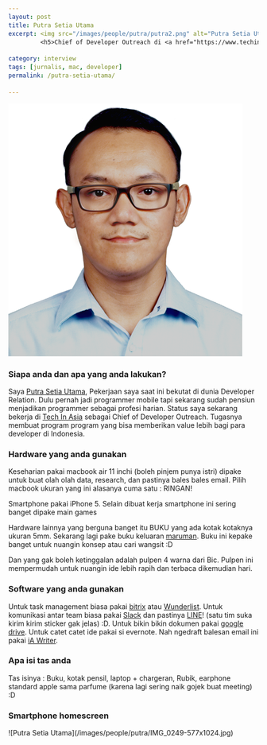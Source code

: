 ```yaml
---
layout: post
title: Putra Setia Utama
excerpt: <img src="/images/people/putra/putra2.png" alt="Putra Setia Utama" />
         <h5>Chief of Developer Outreach di <a href="https://www.techinasia.com/">Tech In Asia</a>.</h5>

category: interview
tags: [jurnalis, mac, developer]
permalink: /putra-setia-utama/

---
```


![Putra Setia Utama](/images/people/putra/putra2.png)


### Siapa anda dan apa yang anda lakukan?
Saya [Putra Setia Utama](https://twitter.com/putrasetiautama), Pekerjaan saya saat ini bekutat di dunia Developer Relation. Dulu pernah jadi programmer mobile tapi sekarang sudah pensiun menjadikan programmer sebagai profesi harian. Status saya sekarang bekerja di [Tech In Asia](https://id.techinasia.com/author/putrasetiautamagmail-com/) sebagai Chief of Developer Outreach. Tugasnya membuat program program yang bisa memberikan value lebih bagi para developer di Indonesia.

### Hardware yang anda gunakan
Keseharian pakai macbook air 11 inchi (boleh pinjem punya istri) dipake untuk buat olah olah data, research, dan pastinya bales bales email. Pilih macbook ukuran yang ini alasanya cuma satu : RINGAN!   

Smartphone pakai iPhone 5. Selain dibuat kerja smartphone ini sering banget dipake main games

Hardware lainnya yang berguna banget itu BUKU yang ada kotak kotaknya ukuran 5mm. Sekarang lagi pake buku keluaran [maruman](http://www.e-maruman.co.jp/english/products/notebook/mnysn/). Buku ini kepake banget untuk nuangin konsep atau cari wangsit :D

Dan yang gak boleh ketinggalan adalah pulpen 4 warna dari Bic. Pulpen ini mempermudah untuk nuangin ide lebih rapih dan terbaca dikemudian hari.


### Software yang anda gunakan
Untuk task management biasa pakai [bitrix](https://www.bitrix24.com/features/task-mananger.php) atau [Wunderlist](https://www.wunderlist.com/). Untuk komunikasi antar team biasa pakai [Slack](https://slack.com/) dan pastinya [LINE](http://line.me/en/)! (satu tim suka kirim kirim sticker gak jelas) :D. Untuk bikin bikin dokumen pakai [google drive](https://www.google.com/drive/). Untuk catet catet ide pakai si evernote. Nah ngedraft balesan email ini pakai [iA Writer](https://ia.net/writer/mac/).

### Apa isi tas anda
Tas isinya : Buku, kotak pensil, laptop + chargeran, Rubik, earphone standard apple sama parfume (karena lagi sering naik gojek buat meeting) :D

<h3>Smartphone homescreen</h3>
![Putra Setia Utama](/images/people/putra/IMG_0249-577x1024.jpg)
